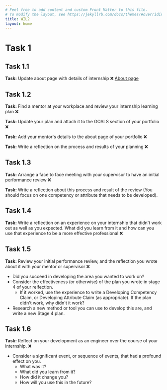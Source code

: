```yaml
---
# Feel free to add content and custom Front Matter to this file.
# To modify the layout, see https://jekyllrb.com/docs/themes/#overriding-theme-defaults
title: WIL2 
layout: home
---
```


# Task 1

## Task 1.1
**Task:** Update about page with details of internship ❌
[About page](about)

## Task 1.2
**Task:** Find a mentor at your workplace and review your internship learning plan ❌

**Task:** Update your plan and attach it to the GOALS section of your portfolio ❌

**Task:** Add your mentor's details to the about page of your portfolio ❌

**Task:** Write a reflection on the process and results of your planning ❌

## Task 1.3
**Task:** Arrange a face to face meeting with your supervisor to have an initial performance review ❌

**Task:** Write a reflection about this process and result of the review (You should focus on one competency or attribute that needs to be developed).

## Task 1.4
**Task:** Write a reflection on an experience on your internship that didn't work out as well as you expected. What did you learn from it and how can you use that experience to be a more effective professional ❌

## Task 1.5
**Task:** Review your initial performance review, and the reflection you wrote about it with your mentor or supervisor ❌
- Did you succeed in developing the area you wanted to work on?
- Consider the effectiveness (or otherwise) of the plan you wrote in stage 4 of your relfection.
	- If it worked, use the experience to write a Developing Competency Claim, or Developing Attribute Claim (as appropriate). If the plan didn't work, why didn't it work?
- Research a new method or tool you can use to develop this are, and write a new Stage 4 plan.


## Task 1.6
**Task:** Reflect on your development as an engineer over the course of your internship. ❌
- Consider a significant event, or sequence of events, that had a profound effect on you.
	- What was it?
	- What did you learn from it?
	- How did it change you?
	- How will you use this in the future?


